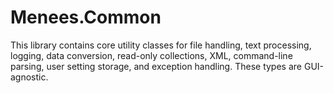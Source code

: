# Menees.Common
This library contains core utility classes for file handling, text processing, logging, data conversion,
read-only collections, XML, command-line parsing, user setting storage, and exception handling.
These types are GUI-agnostic.